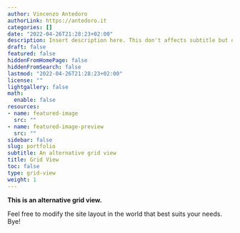 ```yaml
---
author: Vincenzo Antedoro
authorLink: https://antedoro.it
categories: []
date: "2022-04-26T21:28:23+02:00"
description: Insert description here. This don't affects subtitle but only html internals
draft: false
featured: false
hiddenFromHomePage: false
hiddenFromSearch: false
lastmod: "2022-04-26T21:28:23+02:00"
license: ""
lightgallery: false
math:
  enable: false
resources:
- name: featured-image
  src: ""
- name: featured-image-preview
  src: ""
sidebar: false
slug: portfolio
subtitle: An alternative grid view
title: Grid View
toc: false
type: grid-view
weight: 1
---
```


<p class="text-muted"> 
<strong>This is an alternative grid view.</strong>

Feel free to modify the site layout in the world that best suits your needs. Bye!</p>
